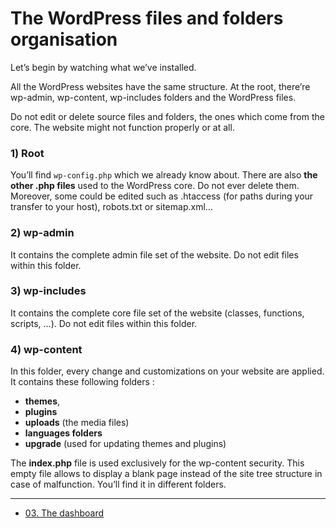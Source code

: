 # The WordPress files and folders organisation

Let’s begin by watching what we’ve installed. 

All the WordPress websites have the same structure. At the root, there’re wp-admin, wp-content, wp-includes folders and the WordPress files.

Do not edit or delete source files and folders, the ones which come from the core. The website might not function properly or at all.


### 1) Root

You’ll find `wp-config.php` which we already know about. There are also **the other .php files** used to the WordPress core. Do not ever delete them. Moreover, some could be edited such as .htaccess (for paths during your transfer to your host), robots.txt or sitemap.xml...

### 2) wp-admin

It contains the complete admin file  set of the website. Do not edit files within this folder. 

### 3) wp-includes
It contains the complete core file set of the website (classes, functions, scripts, …). Do not edit files within this folder. 

### 4) wp-content
In this folder, every change and customizations on your website are applied. It contains these following folders :
- **themes**, 
- **plugins**
- **uploads** (the media files) 
- **languages folders** 
- **upgrade** (used for updating themes and plugins)

The **index.php** file is used exclusively for the wp-content security. This empty file allows to display a blank page instead of the site tree structure in case of malfunction. You’ll find it in different folders.


----

- [03. The dashboard](03.Dashboard.md)

